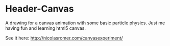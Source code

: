 # Header-Canvas
A drawing for a canvas animation with some basic particle physics. Just me having fun and learning html5 canvas.


See it here: http://nicolasromer.com/canvasexperiment/
